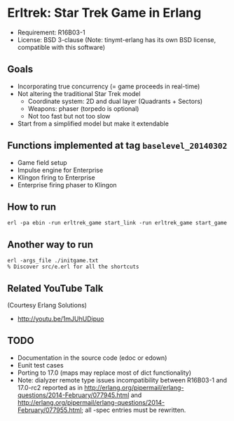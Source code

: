 # Erltrek: Star Trek Game in Erlang

* Requirement: R16B03-1
* License: BSD 3-clause (Note: tinymt-erlang has its own BSD license, compatible with this software)

## Goals

* Incorporating true concurrency (= game proceeds in real-time)
* Not altering the traditional Star Trek model
    * Coordinate system: 2D and dual layer (Quadrants + Sectors)
    * Weapons: phaser (torpedo is optional)
    * Not too fast but not too slow
* Start from a simplified model but make it extendable

## Functions implemented at tag `baselevel_20140302`

* Game field setup
* Impulse engine for Enterprise
* Klingon firing to Enterprise
* Enterprise firing phaser to Klingon

## How to run

    erl -pa ebin -run erltrek_game start_link -run erltrek_game start_game

## Another way to run

    erl -args_file ./initgame.txt
    % Discover src/e.erl for all the shortcuts
   
## Related YouTube Talk

(Courtesy Erlang Solutions)

* <http://youtu.be/1mJUhUDipuo>

## TODO

* Documentation in the source code (edoc or edown)
* Eunit test cases
* Porting to 17.0 (maps may replace most of dict functionality)
* Note: dialyzer remote type issues incompatibility between R16B03-1 and 17.0-rc2 reported as in
<http://erlang.org/pipermail/erlang-questions/2014-February/077945.html> and <http://erlang.org/pipermail/erlang-questions/2014-February/077955.html>; all -spec entries must be rewritten.


